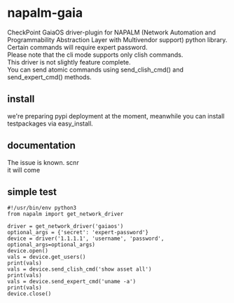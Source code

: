 # napalm-gaia

CheckPoint GaiaOS driver-plugin for NAPALM (Network Automation and Programmability Abstraction Layer with Multivendor support) python library.<br> 
Certain commands will require expert password. <br>
Please note that the cli mode supports only clish commands.<br>
This driver is not slightly feature complete. <br>
You can send atomic commands using send_clish_cmd() and send_expert_cmd() methods.


## install
 
we're preparing pypi deployment at the moment, meanwhile you can install testpackages via easy_install.

## documentation

The issue is known. scnr<br>
it will come

## simple test
    #!/usr/bin/env python3
    from napalm import get_network_driver    
    
    driver = get_network_driver('gaiaos')   
    optional_args = {'secret': 'expert-password'}
    device = driver('1.1.1.1', 'username', 'password', optional_args=optional_args)
    device.open()    
    vals = device.get_users()    
    print(vals)
    vals = device.send_clish_cmd('show asset all')
    print(vals)
    vals = device.send_expert_cmd('uname -a')
    print(vals)    
    device.close()
    
